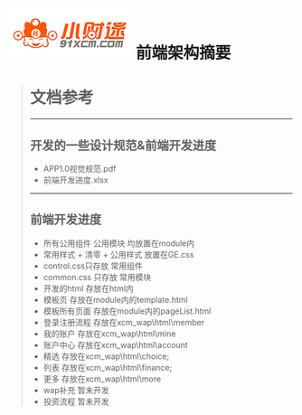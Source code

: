![mahua](images/logo-220x90.png)
前端架构摘要
========
> # 文档参考
>------
> ## 开发的一些设计规范&前端开发进度
> - APP1.0视觉规范.pdf
> - 前端开发进度.xlsx
>
>------
> ## 前端开发进度
> - 所有公用组件  公用模块 均放置在module内
> - 常用样式 + 清零 + 公用样式 放置在GE.css
> - control.css只存放 常用组件
> - common.css 只存放 常用模块 
> - 开发的html 存放在html内
> - 模板页 存放在module内的template.html
> - 模板所有页面 存放在module内的pageList.html
> - 登录注册流程 存放在xcm_wap\html\member
> - 我的账户 存放在xcm_wap\html\mine
> - 账户中心 存放在xcm_wap\html\account
> - 精选 存放在xcm_wap\html\choice; 
> - 列表 存放在xcm_wap\html\finance; 
> - 更多 存放在xcm_wap\html\more
> - wap补充 暂未开发
> - 投资流程 暂未开发
